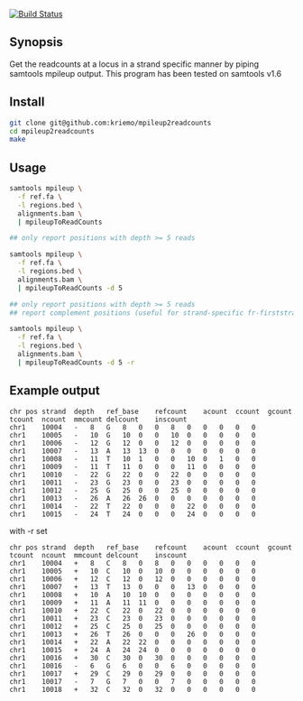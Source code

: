 [![Build Status](https://travis-ci.org/kriemo/mpileup2readcounts.svg?branch=master)](https://travis-ci.org/kriemo/mpileup2readcounts)

## Synopsis

Get the readcounts at a locus in a strand specific manner by piping samtools mpileup output.
This program has been tested on samtools v1.6

## Install

```bash
git clone git@github.com:kriemo/mpileup2readcounts
cd mpileup2readcounts
make
```

## Usage
```bash
samtools mpileup \
  -f ref.fa \
  -l regions.bed \
  alignments.bam \
  | mpileupToReadCounts

## only report positions with depth >= 5 reads

samtools mpileup \
  -f ref.fa \
  -l regions.bed \
  alignments.bam \
  | mpileupToReadCounts -d 5

## only report positions with depth >= 5 reads
## report complement positions (useful for strand-specific fr-firststranded libraries)

samtools mpileup \
  -f ref.fa \
  -l regions.bed \
  alignments.bam \
  | mpileupToReadCounts -d 5 -r
```

## Example output
```
chr	pos	strand	depth	ref_base	refcount	acount	ccount	gcount	tcount	ncount	mmcount	delcount	inscount
chr1	10004	-	8	G	8	0	0	8	0	0	0	0	0
chr1	10005	-	10	G	10	0	0	10	0	0	0	0	0
chr1	10006	-	12	G	12	0	0	12	0	0	0	0	0
chr1	10007	-	13	A	13	13	0	0	0	0	0	0	0
chr1	10008	-	11	T	10	1	0	0	10	0	1	0	0
chr1	10009	-	11	T	11	0	0	0	11	0	0	0	0
chr1	10010	-	22	G	22	0	0	22	0	0	0	0	0
chr1	10011	-	23	G	23	0	0	23	0	0	0	0	0
chr1	10012	-	25	G	25	0	0	25	0	0	0	0	0
chr1	10013	-	26	A	26	26	0	0	0	0	0	0	0
chr1	10014	-	22	T	22	0	0	0	22	0	0	0	0
chr1	10015	-	24	T	24	0	0	0	24	0	0	0	0
```

with -r set

```
chr	pos	strand	depth	ref_base	refcount	acount	ccount	gcount	tcount	ncount	mmcount	delcount	inscount
chr1	10004	+	8	C	8	0	8	0	0	0	0	0	0
chr1	10005	+	10	C	10	0	10	0	0	0	0	0	0
chr1	10006	+	12	C	12	0	12	0	0	0	0	0	0
chr1	10007	+	13	T	13	0	0	0	13	0	0	0	0
chr1	10008	+	10	A	10	10	0	0	0	0	0	0	0
chr1	10009	+	11	A	11	11	0	0	0	0	0	0	0
chr1	10010	+	22	C	22	0	22	0	0	0	0	0	0
chr1	10011	+	23	C	23	0	23	0	0	0	0	0	0
chr1	10012	+	25	C	25	0	25	0	0	0	0	0	0
chr1	10013	+	26	T	26	0	0	0	26	0	0	0	0
chr1	10014	+	22	A	22	22	0	0	0	0	0	0	0
chr1	10015	+	24	A	24	24	0	0	0	0	0	0	0
chr1	10016	+	30	C	30	0	30	0	0	0	0	0	0
chr1	10016	-	6	G	6	0	0	6	0	0	0	0	0
chr1	10017	+	29	C	29	0	29	0	0	0	0	0	0
chr1	10017	-	7	G	7	0	0	7	0	0	0	0	0
chr1	10018	+	32	C	32	0	32	0	0	0	0	0	0
```
